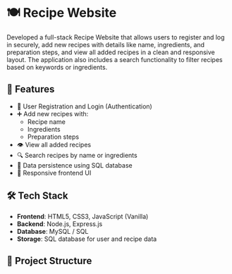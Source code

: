 # 🍽️ Recipe Website

Developed a full-stack Recipe Website that allows users to register and log in securely, add new recipes with details like name, ingredients, and preparation steps, and view all added recipes in a clean and responsive layout. The application also includes a search functionality to filter recipes based on keywords or ingredients.

## 🚀 Features

- 🔐 User Registration and Login (Authentication)
- ➕ Add new recipes with:
  - Recipe name
  - Ingredients
  - Preparation steps
- 👁️ View all added recipes
- 🔍 Search recipes by name or ingredients
- 💾 Data persistence using SQL database
- 📱 Responsive frontend UI

## 🛠️ Tech Stack

- **Frontend**: HTML5, CSS3, JavaScript (Vanilla)
- **Backend**: Node.js, Express.js
- **Database**: MySQL / SQL
- **Storage**: SQL database for user and recipe data

## 📁 Project Structure

